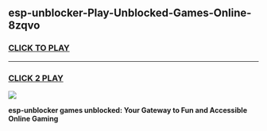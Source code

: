 
## esp-unblocker-Play-Unblocked-Games-Online-8zqvo
<h3>
<a href="https://premium76.site?title=esp-unblocker&ref=25A">CLICK TO PLAY</a></h3>
<hr>

<h3>
<a href="https://premium76.site?title=esp-unblocker&ref=25A">CLICK 2 PLAY</a>
  
</h3>

<a href="https://premium76.site?title=esp-unblocker&ref=25A"><img src="https://clearcache.store/games.png"></a>


**esp-unblocker games unblocked: Your Gateway to Fun and Accessible Online Gaming**
